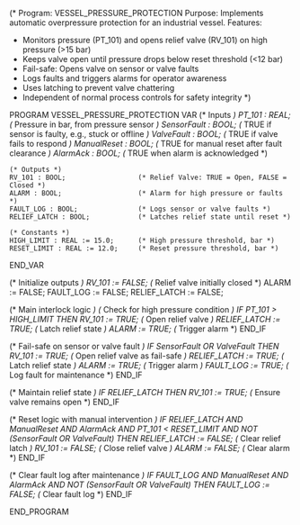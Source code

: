 (* Program: VESSEL_PRESSURE_PROTECTION
   Purpose: Implements automatic overpressure protection for an industrial vessel.
   Features:
   - Monitors pressure (PT_101) and opens relief valve (RV_101) on high pressure (>15 bar)
   - Keeps valve open until pressure drops below reset threshold (<12 bar)
   - Fail-safe: Opens valve on sensor or valve faults
   - Logs faults and triggers alarms for operator awareness
   - Uses latching to prevent valve chattering
   - Independent of normal process controls for safety integrity
*)

PROGRAM VESSEL_PRESSURE_PROTECTION
VAR
    (* Inputs *)
    PT_101 : REAL;                  (* Pressure in bar, from pressure sensor *)
    SensorFault : BOOL;             (* TRUE if sensor is faulty, e.g., stuck or offline *)
    ValveFault : BOOL;              (* TRUE if valve fails to respond *)
    ManualReset : BOOL;             (* TRUE for manual reset after fault clearance *)
    AlarmAck : BOOL;                (* TRUE when alarm is acknowledged *)
    
    (* Outputs *)
    RV_101 : BOOL;                  (* Relief Valve: TRUE = Open, FALSE = Closed *)
    ALARM : BOOL;                   (* Alarm for high pressure or faults *)
    FAULT_LOG : BOOL;               (* Logs sensor or valve faults *)
    RELIEF_LATCH : BOOL;            (* Latches relief state until reset *)
    
    (* Constants *)
    HIGH_LIMIT : REAL := 15.0;      (* High pressure threshold, bar *)
    RESET_LIMIT : REAL := 12.0;     (* Reset pressure threshold, bar *)
END_VAR

(* Initialize outputs *)
RV_101 := FALSE;        (* Relief valve initially closed *)
ALARM := FALSE;
FAULT_LOG := FALSE;
RELIEF_LATCH := FALSE;

(* Main interlock logic *)
(* Check for high pressure condition *)
IF PT_101 > HIGH_LIMIT THEN
    RV_101 := TRUE;             (* Open relief valve *)
    RELIEF_LATCH := TRUE;       (* Latch relief state *)
    ALARM := TRUE;              (* Trigger alarm *)
END_IF

(* Fail-safe on sensor or valve fault *)
IF SensorFault OR ValveFault THEN
    RV_101 := TRUE;             (* Open relief valve as fail-safe *)
    RELIEF_LATCH := TRUE;       (* Latch relief state *)
    ALARM := TRUE;              (* Trigger alarm *)
    FAULT_LOG := TRUE;          (* Log fault for maintenance *)
END_IF

(* Maintain relief state *)
IF RELIEF_LATCH THEN
    RV_101 := TRUE;             (* Ensure valve remains open *)
END_IF

(* Reset logic with manual intervention *)
IF RELIEF_LATCH AND ManualReset AND AlarmAck AND PT_101 < RESET_LIMIT AND NOT (SensorFault OR ValveFault) THEN
    RELIEF_LATCH := FALSE;      (* Clear relief latch *)
    RV_101 := FALSE;            (* Close relief valve *)
    ALARM := FALSE;             (* Clear alarm *)
END_IF

(* Clear fault log after maintenance *)
IF FAULT_LOG AND ManualReset AND AlarmAck AND NOT (SensorFault OR ValveFault) THEN
    FAULT_LOG := FALSE;         (* Clear fault log *)
END_IF

END_PROGRAM
